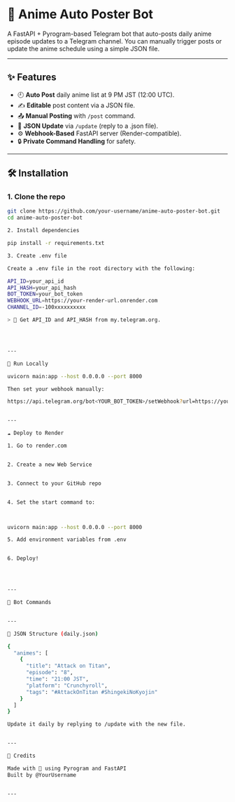 # 🤖 Anime Auto Poster Bot

A FastAPI + Pyrogram-based Telegram bot that auto-posts daily anime episode updates to a Telegram channel. You can manually trigger posts or update the anime schedule using a simple JSON file.

---

## ✨ Features

- 🕘 **Auto Post** daily anime list at 9 PM JST (12:00 UTC).
- ✍️ **Editable** post content via a JSON file.
- 📤 **Manual Posting** with `/post` command.
- 📁 **JSON Update** via `/update` (reply to a .json file).
- ⚙️ **Webhook-Based** FastAPI server (Render-compatible).
- 🔒 **Private Command Handling** for safety.

---

## 🛠️ Installation

### 1. Clone the repo

```bash
git clone https://github.com/your-username/anime-auto-poster-bot.git
cd anime-auto-poster-bot

2. Install dependencies

pip install -r requirements.txt

3. Create .env file

Create a .env file in the root directory with the following:

API_ID=your_api_id
API_HASH=your_api_hash
BOT_TOKEN=your_bot_token
WEBHOOK_URL=https://your-render-url.onrender.com
CHANNEL_ID=-100xxxxxxxxxx

> 📝 Get API_ID and API_HASH from my.telegram.org.




---

🚀 Run Locally

uvicorn main:app --host 0.0.0.0 --port 8000

Then set your webhook manually:

https://api.telegram.org/bot<YOUR_BOT_TOKEN>/setWebhook?url=https://your-render-url.onrender.com/webhook


---

☁️ Deploy to Render

1. Go to render.com


2. Create a new Web Service


3. Connect to your GitHub repo


4. Set the start command to:



uvicorn main:app --host 0.0.0.0 --port 8000

5. Add environment variables from .env


6. Deploy!




---

🔧 Bot Commands


---

📁 JSON Structure (daily.json)

{
  "animes": [
    {
      "title": "Attack on Titan",
      "episode": "8",
      "time": "21:00 JST",
      "platform": "Crunchyroll",
      "tags": "#AttackOnTitan #ShingekiNoKyojin"
    }
  ]
}

Update it daily by replying to /update with the new file.


---

💬 Credits

Made with 💖 using Pyrogram and FastAPI
Built by @YourUsername


---
